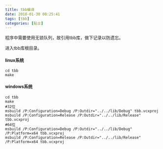 ```yaml
---
title: tbb编译
date: 2018-01-30 00:25:41
tags: [tbb]
categories: [贴士]
---
```


程序中需要使用无锁队列，故引用tbb库，做下记录以防遗忘。<!-- more -->

进入tbb库根目录。

#### linux系统

```shell
cd tbb
make
```

#### windows系统

```shell
cd tbb
make
#32位
msbuild /P:Configuration=Debug /P:Outdir="../../lib/Debug" tbb.vcxproj
msbuild /P:Configuration=Release /P:Outdir="../../lib/Release" tbb.vcxproj
#64位
msbuild /P:Configuration=Debug /P:Outdir="../../lib/Debug" /P:Platform=x64 tbb.vcxproj
msbuild /P:Configuration=Release /P:Outdir="../../lib/Release" /P:Platform=x64 tbb.vcxproj
```

